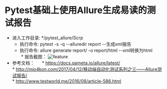 # Pytest基础上使用Allure生成易读的测试报告
   * 进入工作目录: */pytest_allure/Scrp 
        * 执行命令: pytest -s -q --alluredir report --生成xml报告
        * 执行命令: allure generate report/ -o report/html --xml转换为html
        * 报告截图：
        ![feature](https://github.com/linlin547/pytest_allure_test/blob/master/Scrp/Image/report.png)
* 参考文档：
      * https://docs.qameta.io/allure/latest/ </br>
      * http://mio4kon.com/2017/04/12/移动端自动化测试系列之三——Allure测试报告/ </br>
      * http://www.testworld.me/2016/08/article-586.html </br>
